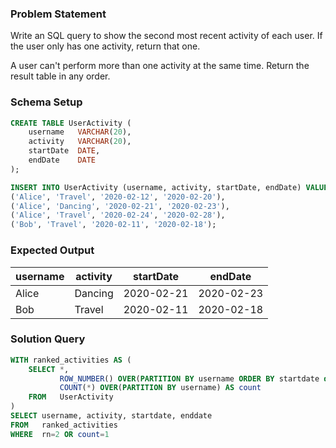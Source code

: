 ### Problem Statement

Write an SQL query to show the second most recent activity of each user. If the user only has one activity, return that one.

A user can't perform more than one activity at the same time. Return the result table in any order.


### Schema Setup

```sql
CREATE TABLE UserActivity (
    username   VARCHAR(20),
    activity   VARCHAR(20),
    startDate  DATE,
    endDate    DATE
);

INSERT INTO UserActivity (username, activity, startDate, endDate) VALUES 
('Alice', 'Travel', '2020-02-12', '2020-02-20'),
('Alice', 'Dancing', '2020-02-21', '2020-02-23'),
('Alice', 'Travel', '2020-02-24', '2020-02-28'),
('Bob', 'Travel', '2020-02-11', '2020-02-18');
```

### Expected Output


| username   | activity     | startDate   | endDate     |
|------------|--------------|-------------|-------------|
| Alice      | Dancing      | 2020-02-21  | 2020-02-23  |
| Bob        | Travel       | 2020-02-11  | 2020-02-18  |


### Solution Query

```sql
WITH ranked_activities AS (
    SELECT *, 
           ROW_NUMBER() OVER(PARTITION BY username ORDER BY startdate desc) AS rn,
           COUNT(*) OVER(PARTITION BY username) AS count
    FROM   UserActivity
)
SELECT username, activity, startdate, enddate
FROM   ranked_activities
WHERE  rn=2 OR count=1
```



